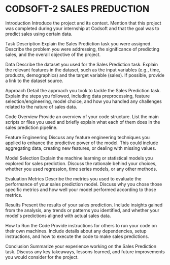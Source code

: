 # CODSOFT-2 SALES PREDUCTION
Introduction
Introduce the project and its context. Mention that this project was completed during your internship at Codsoft and that the goal was to predict sales using certain data.

Task Description
Explain the Sales Prediction task you were assigned. Describe the problem you were addressing, the significance of predicting sales, and the overall objective of the project.

Data
Describe the dataset you used for the Sales Prediction task. Explain the relevant features in the dataset, such as the input variables (e.g., time, products, demographics) and the target variable (sales). If possible, provide a link to the dataset source.

Approach
Detail the approach you took to tackle the Sales Prediction task. Explain the steps you followed, including data preprocessing, feature selection/engineering, model choice, and how you handled any challenges related to the nature of sales data.

Code Overview
Provide an overview of your code structure. List the main scripts or files you used and briefly explain what each of them does in the sales prediction pipeline.

Feature Engineering
Discuss any feature engineering techniques you applied to enhance the predictive power of the model. This could include aggregating data, creating new features, or dealing with missing values.

Model Selection
Explain the machine learning or statistical models you explored for sales prediction. Discuss the rationale behind your choices, whether you used regression, time series models, or any other methods.

Evaluation Metrics
Describe the metrics you used to evaluate the performance of your sales prediction model. Discuss why you chose those specific metrics and how well your model performed according to those metrics.

Results
Present the results of your sales prediction. Include insights gained from the analysis, any trends or patterns you identified, and whether your model's predictions aligned with actual sales data.

How to Run the Code
Provide instructions for others to run your code on their own machines. Include details about any dependencies, setup instructions, and how to execute the code to make sales predictions.

Conclusion
Summarize your experience working on the Sales Prediction task. Discuss any key takeaways, lessons learned, and future improvements you would consider for the project.
